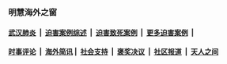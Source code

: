 
### 明慧海外之窗

####  [武汉肺炎](indexes/365.md?t=05201501) &nbsp;|&nbsp;  [迫害案例综述](indexes/328.md?t=05201501) &nbsp;|&nbsp; [迫害致死案例](indexes/277.md?t=05201501)  &nbsp;|&nbsp; [更多迫害案例](indexes/81.md?t=05201501)  &nbsp;|&nbsp; 
####  [时事评论](indexes/19.md?t=05201501) &nbsp;|&nbsp; [海外简讯](indexes/245.md?t=05201501)&nbsp;|&nbsp;  [社会支持](indexes/140.md?t=05201501) &nbsp;|&nbsp; [褒奖决议](indexes/282.md?t=05201501) &nbsp;|&nbsp; [社区报道](indexes/91.md?t=05201501)  &nbsp;|&nbsp; [天人之间](indexes/78.md?t=05201501) 

